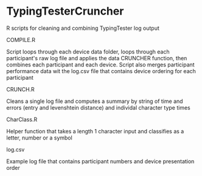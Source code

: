 TypingTesterCruncher
====================

R scripts for cleaning and combining TypingTester log output

COMPILE.R

Script loops through each device data folder, loops through each participant's raw log file and applies the data CRUNCHER function, then combines each participant and each device.  Script also merges participant performance data wit the log.csv file that contains device ordering for each participant

CRUNCH.R

Cleans a single log file and computes a summary by string of time and errors (entry and levenshtein distance) and 
individal character type times

CharClass.R

Helper function that takes a length 1 character input and classifies as a letter, number or a symbol

log.csv

Example log file that contains participant numbers and device presentation order
